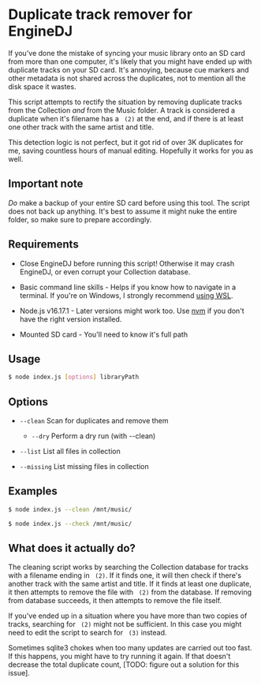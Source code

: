 # Duplicate track remover for EngineDJ

If you've done the mistake of syncing your music library onto an SD card from more than one computer, it's likely that you might have ended up with duplicate tracks on your SD card. It's annoying, because cue markers and other metadata is not shared across the duplicates, not to mention all the disk space it wastes.

This script attempts to rectify the situation by removing duplicate tracks from the Collection *and* from the Music folder. A track is considered a duplicate when it's filename has a ` (2)` at the end, and if there is at least one other track with the same artist and title.

This detection logic is not perfect, but it got rid of over 3K duplicates for me, saving countless hours of manual editing. Hopefully it works for you as well.

## Important note

*Do* make a backup of your entire SD card before using this tool. The script does not back up anything. It's best to assume it might nuke the entire folder, so make sure to prepare accordingly.

## Requirements

- Close EngineDJ before running this script! Otherwise it may crash EngineDJ, or even corrupt your Collection database.

- Basic command line skills - Helps if you know how to navigate in a terminal. If you're on Windows, I strongly recommend [using WSL](https://learn.microsoft.com/en-us/windows/wsl/install).

- Node.js v16.17.1 - Later versions might work too. Use [nvm](https://github.com/nvm-sh/nvm) if you don't have the right version installed.

- Mounted SD card - You'll need to know it's full path

## Usage

```sh
$ node index.js [options] libraryPath
```

## Options

- `--clean` Scan for duplicates and remove them

  - `--dry` Perform a dry run (with --clean)

- `--list` List all files in collection

- `--missing` List missing files in collection

## Examples

```sh
$ node index.js --clean /mnt/music/
```

```sh
$ node index.js --check /mnt/music/
```

## What does it actually do?

The cleaning script works by searching the Collection database for tracks with a filename ending in ` (2)`. If it finds one, it will then check if there's another track with the same artist and title. If it finds at least one duplicate, it then attempts to remove the file with ` (2)` from the database. If removing from database succeeds, it then attempts to remove the file itself.

If you've ended up in a situation where you have more than two copies of tracks, searching for ` (2)` might not be sufficient. In this case you might need to edit the script to search for ` (3)` instead.

Sometimes sqlite3 chokes when too many updates are carried out too fast. If this happens, you might have to try running it again. If that doesn't decrease the total duplicate count, [TODO: figure out a solution for this issue].
